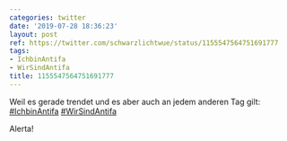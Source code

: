 ```yaml
---
categories: twitter
date: '2019-07-28 18:36:23'
layout: post
ref: https://twitter.com/schwarzlichtwue/status/1155547564751691777
tags:
- IchbinAntifa
- WirSindAntifa
title: 1155547564751691777
---
```

Weil es gerade trendet und es aber auch an jedem anderen Tag gilt: [#IchbinAntifa](/t/ichbinantifa) [#WirSindAntifa](/t/wirsindantifa) 

Alerta! 